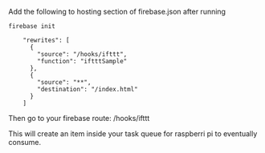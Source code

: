 Add the following to hosting section of firebase.json after running

```firebase init```

```
    "rewrites": [
      {
        "source": "/hooks/ifttt",
        "function": "iftttSample"
      },
      {
        "source": "**",
        "destination": "/index.html"
      }
    ]
```

Then go to your firebase route:
/hooks/ifttt

This will create an item inside your task queue for raspberri pi to eventually consume.